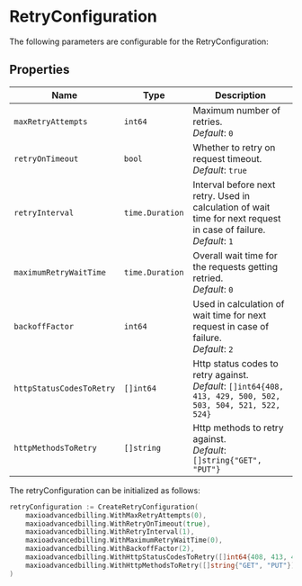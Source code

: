 
# RetryConfiguration

The following parameters are configurable for the RetryConfiguration:

## Properties

| Name | Type | Description |
|  --- | --- | --- |
| `maxRetryAttempts` | `int64` | Maximum number of retries.<br>*Default*: `0` |
| `retryOnTimeout` | `bool` | Whether to retry on request timeout.<br>*Default*: `true` |
| `retryInterval` | `time.Duration` | Interval before next retry. Used in calculation of wait time for next request in case of failure.<br>*Default*: `1` |
| `maximumRetryWaitTime` | `time.Duration` | Overall wait time for the requests getting retried.<br>*Default*: `0` |
| `backoffFactor` | `int64` | Used in calculation of wait time for next request in case of failure.<br>*Default*: `2` |
| `httpStatusCodesToRetry` | `[]int64` | Http status codes to retry against.<br>*Default*: `[]int64{408, 413, 429, 500, 502, 503, 504, 521, 522, 524}` |
| `httpMethodsToRetry` | `[]string` | Http methods to retry against.<br>*Default*: `[]string{"GET", "PUT"}` |

The retryConfiguration can be initialized as follows:

```go
retryConfiguration := CreateRetryConfiguration(
    maxioadvancedbilling.WithMaxRetryAttempts(0),
    maxioadvancedbilling.WithRetryOnTimeout(true),
    maxioadvancedbilling.WithRetryInterval(1),
    maxioadvancedbilling.WithMaximumRetryWaitTime(0),
    maxioadvancedbilling.WithBackoffFactor(2),
    maxioadvancedbilling.WithHttpStatusCodesToRetry([]int64{408, 413, 429, 500, 502, 503, 504, 521, 522, 524}),
    maxioadvancedbilling.WithHttpMethodsToRetry([]string{"GET", "PUT"}),
)
```

